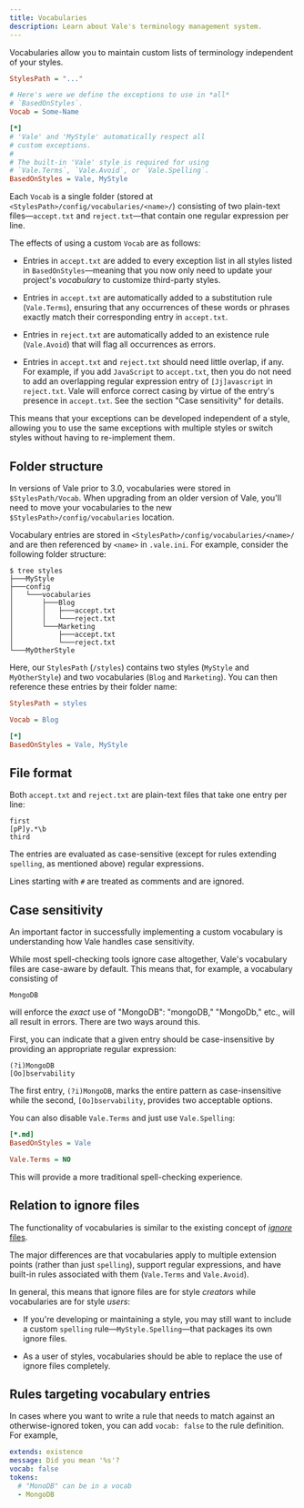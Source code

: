 ```yaml
---
title: Vocabularies
description: Learn about Vale's terminology management system.
---
```


<script lang="ts">
    import Alert from '$lib/components/Alert.svelte';
    import Scopes from '$lib/components/docs/Scopes.svelte';
    import CodeFormats from '$lib/components/docs/CodeFormats.svelte';
    import { Badge } from "$lib/components/ui/badge";
</script>

Vocabularies allow you to maintain custom lists of terminology independent of
your styles.

```ini
StylesPath = "..."

# Here's were we define the exceptions to use in *all*
# `BasedOnStyles`.
Vocab = Some-Name

[*]
# 'Vale' and 'MyStyle' automatically respect all
# custom exceptions.
#
# The built-in 'Vale' style is required for using
# `Vale.Terms`, `Vale.Avoid`, or `Vale.Spelling`.
BasedOnStyles = Vale, MyStyle
```

Each `Vocab` is a single folder
(stored at `<StylesPath>/config/vocabularies/<name>/`) consisting of two
plain-text files&mdash;`accept.txt` and `reject.txt`&mdash;that contain one
regular expression per line.

The effects of using a custom `Vocab` are as follows:

- Entries in `accept.txt` are added to every exception list in all styles
  listed in `BasedOnStyles`&mdash;meaning that you now only need to update your
  project's _vocabulary_ to customize third-party styles.

- Entries in `accept.txt` are automatically added to a substitution rule
  (`Vale.Terms`), ensuring that any occurrences of these words or phrases
  exactly match their corresponding entry in `accept.txt`.

- Entries in `reject.txt` are automatically added to an existence rule
  (`Vale.Avoid`) that will flag all occurrences as errors.

- Entries in `accept.txt` and `reject.txt` should need little overlap, if any.
  For example, if you add `JavaScript` to `accept.txt`, then you do not need
  to add an overlapping regular expression entry of `[Jj]avascript` in
  `reject.txt`. Vale will enforce correct casing by virtue of the entry's
  presence in `accept.txt`. See the section "Case sensitivity" for details.

This means that your exceptions can be developed independent of a style,
allowing you to use the same exceptions with multiple styles or switch styles
without having to re-implement them.

## Folder structure

<Alert>
In versions of Vale prior to 3.0, vocabularies were stored in
<code>$StylesPath/Vocab</code>. When upgrading from an older version of Vale,
you'll need  to move your vocabularies to the new
<code>$StylesPath>/config/vocabularies</code> location.
</Alert>

Vocabulary entries are stored in `<StylesPath>/config/vocabularies/<name>/` and
are then referenced by `<name>` in `.vale.ini`. For example, consider the
following folder structure:

```console
$ tree styles
├───MyStyle
├───config
│   └───vocabularies
│       ├───Blog
│       │   ├───accept.txt
│       │   └───reject.txt
│       └───Marketing
│           ├───accept.txt
│           └───reject.txt
└───MyOtherStyle
```

Here, our `StylesPath` (`/styles`) contains two styles (`MyStyle` and
`MyOtherStyle`) and two vocabularies (`Blog` and `Marketing`). You can then
reference these entries by their folder name:

```ini
StylesPath = styles

Vocab = Blog

[*]
BasedOnStyles = Vale, MyStyle
```

## File format

Both `accept.txt` and `reject.txt` are plain-text files that take one
entry per line:

```regex
first
[pP]y.*\b
third
```

The entries are evaluated as case-sensitive (except for rules
extending `spelling`, as mentioned above) regular expressions.

Lines starting with `#` are treated as comments and are ignored.

## Case sensitivity

An important factor in successfully implementing a custom vocabulary is
understanding how Vale handles case sensitivity.

While most spell-checking tools ignore case altogether, Vale's vocabulary files
are case-aware by default. This means that, for example, a vocabulary
consisting of

```regex
MongoDB
```

will enforce the _exact_ use of "MongoDB": "mongoDB," "MongoDb," etc., will all
result in errors. There are two ways around this.

First, you can indicate that a given entry should be case-insensitive by
providing an appropriate regular expression:

```regex
(?i)MongoDB
[Oo]bservability
```

The first entry, `(?i)MongoDB`, marks the entire pattern as case-insensitive while
the second, `[Oo]bservability`, provides two acceptable options.

You can also disable `Vale.Terms` and just use `Vale.Spelling`:

```ini
[*.md]
BasedOnStyles = Vale

Vale.Terms = NO
```

This will provide a more traditional spell-checking experience.

## Relation to ignore files

The functionality of vocabularies is similar to the existing concept of
[_ignore_ files](/docs/ext/spelling#ignore-files).

The major differences are that vocabularies apply to multiple extension points
(rather than just `spelling`), support regular expressions, and have built-in
rules associated with them (`Vale.Terms` and `Vale.Avoid`).

In general, this means that ignore files are for style _creators_ while
vocabularies are for style _users_:

- If you're developing or maintaining a style, you may still want to include a
  custom `spelling` rule&mdash;`MyStyle.Spelling`&mdash;that packages its own
  ignore files.

- As a user of styles, vocabularies should be able to replace the use of ignore
  files completely.

## Rules targeting vocabulary entries

In cases where you want to write a rule that needs to match against an
otherwise-ignored token, you can add `vocab: false` to the rule definition.
For example,

```yaml
extends: existence
message: Did you mean '%s'?
vocab: false
tokens:
  # "MonoDB" can be in a vocab
  - MongoDB
```
